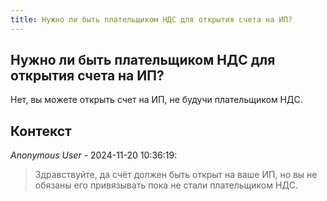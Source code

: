 ```yaml
---
title: Нужно ли быть плательщиком НДС для открытия счета на ИП?
---
```


## Нужно ли быть плательщиком НДС для открытия счета на ИП?

Нет, вы можете открыть счет на ИП, не будучи плательщиком НДС.

## Контекст

_Anonymous User_ - 2024-11-20 10:36:19:

> Здравствуйте, да счёт должен быть открыт на ваше ИП, но вы не обязаны его привязывать пока не стали плательщиком НДС.
